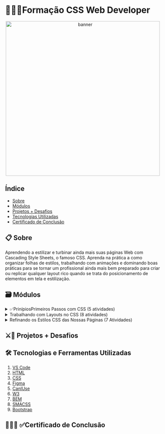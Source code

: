 # 👨🏾‍💻Formação CSS Web Developer
<p align="center">
  <a href="https://web.dio.me/track/formacao-css-web-developer" target="_blank">
    <img align="center" src="https://hermes.dio.me/tracks/da043c7a-7189-441e-bf28-adc2d05a4934.png" alt="banner" width="500"/>
  </a>
</p>

## Índice
- <a href="#sobre">Sobre</a>
- <a href="#modulos">Módulos</a>
- <a href="#projetos">Projetos + Desafios</a>
- <a href="#tecnologias">Tecnologias Utilizadas</a>
- <a href="#certificado">Certificado de Conclusão</a>

<h2 id="sobre">📋 Sobre</h2>
<div>
 <p>Aprendendo a estilizar e turbinar ainda mais suas páginas Web com Cascading Style Sheets, o famoso CSS. Aprenda na prática a como organizar folhas de estilos, trabalhando com animações e dominando boas práticas para se tornar um profissional ainda mais bem preparado para criar ou replicar qualquer layout rico quando se trata do posicionamento de elementos em tela e estilização.</p>
 
</di>

<h2 id="modulos">🗃 Módulos</h2>
<details>
  <summary>✅PrinípiosPrimeiros Passos com CSS (5 atividades)</summary>
 
   -  [x] Fundamentos do css(3hr)
   -  [x] Estilizações Básicas com CSS(6hrs)
   -  [x] Unidades de Medida em CSS(2hr)
   -  [x] Criando sua Primeira Landing Page com HTML e CSS(2hr)
   -  [x] Materiais Complementares - Primeiros Passos com CSS(1hr)
  
</details>
<details>
  <summary>Trabalhando com Layouts no CSS (8 atividades)</summary>
 
   -  [x] Posicionamentos e Exibição de Elementos com CSS(2hr)
   -  [x] Trabalhando com Flexbox no CSS(2hrs)
   -  [x] Clonando Youtube com CSS(2rhs)
   -  [x] Dominando Grid Layouts no CSS(3hrs)
   -  [x] Reproduzindo a Listagem do Youtube co Grid Layout no CSS(2hrs)
   -  [x] Responsividade no CSS(3hr)
   -  [x] Construind um Layout Responsivo para o Site do Discord Com CSS(2hr)
   -  [x] Materiais Complementares - Trabalhando Com Layouts no CSS(1hr)
  
</details>
<details>
 <summary>Refinando os Estilos CSS das Nossas Páginas (7 Atividades)</summary>

  -  [x] Pseudo Elementos e Pseudo Classes(4hrs)
  -  [x] Transições e Animações(3hrs)
  -  [ ] Boas Práticas e conveções no CSS(2hrs)
  -  [ ] Iniciando com seu primeiro Framework em CSS: Bootstrap(3hrs)
  -  [ ] Clonando o Site da HBO Max com Animações em HTML e CSS(1hrs)
  -  [ ] Materiais Complementares - Refinando os Estilos CSS das nossas páginas(1hrs)
  -  [ ] Avalie a Formação CSS Web Developer(1hrs)
         
</details>

<h2 id="projetos">⚔🎯 Projetos + Desafios</h2>

<h2 id="tecnologias">🛠 Tecnologias e Ferramentas Utilizadas</h2>

1. <a href="https://code.visualstudio.com/" target="_blank">VS Code</a>
2. <a href="https://developer.mozilla.org/pt-BR/docs/Web/HTML" target="_blank">HTML</a>
3. <a href="https://developer.mozilla.org/pt-BR/docs/Web/CSS" target="_blank">CSS</a>
4. <a href="https://www.figma.com/" target="_blank">Figma</a>
5. <a href="https://caniuse.com/" target="_blank">CanIUse</a>
6. <a href="https://www.w3schools.com/" target="_blank">W3</a>
7. <a href="https://getbem.com/" target="_blank">BEM</a>
8. <a href="https://smacss.com/" target="_blank">SMACSS</a>
9. <a href="https://getbootstrap.com/" target="_blank">Bootstrap</a>


<h2 id="certificado">👨🏾‍🎓 ✅Certificado de Conclusão</h2>


